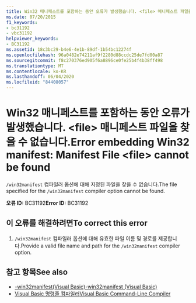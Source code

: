 ```yaml
---
title: Win32 매니페스트를 포함하는 동안 오류가 발생했습니다. <file> 매니페스트 파일을 찾을 수 없습니다.
ms.date: 07/20/2015
f1_keywords:
- bc31192
- vbc31192
helpviewer_keywords:
- BC31192
ms.assetid: 18c3bc29-b4e6-4e1b-89df-1b54bc12274f
ms.openlocfilehash: 96a0482e74211af9f2280d88ccdc25de7fd00a87
ms.sourcegitcommit: f8c270376ed905f6a8896ce0fe25b4f4b38ff498
ms.translationtype: MT
ms.contentlocale: ko-KR
ms.lasthandoff: 06/04/2020
ms.locfileid: "84408057"
---
```

# <a name="error-embedding-win32-manifest-manifest-file-file-cannot-be-found"></a><span data-ttu-id="bb905-102">Win32 매니페스트를 포함하는 동안 오류가 발생했습니다. \<file> 매니페스트 파일을 찾을 수 없습니다.</span><span class="sxs-lookup"><span data-stu-id="bb905-102">Error embedding Win32 manifest: Manifest File \<file> cannot be found</span></span>
<span data-ttu-id="bb905-103">`/win32manifest` 컴파일러 옵션에 대해 지정된 파일을 찾을 수 없습니다.</span><span class="sxs-lookup"><span data-stu-id="bb905-103">The file specified for the `/win32manifest` compiler option cannot be found.</span></span>  
  
 <span data-ttu-id="bb905-104">**오류 ID:** BC31192</span><span class="sxs-lookup"><span data-stu-id="bb905-104">**Error ID:** BC31192</span></span>  
  
## <a name="to-correct-this-error"></a><span data-ttu-id="bb905-105">이 오류를 해결하려면</span><span class="sxs-lookup"><span data-stu-id="bb905-105">To correct this error</span></span>  
  
1. <span data-ttu-id="bb905-106">`/win32manifest` 컴파일러 옵션에 대해 유효한 파일 이름 및 경로를 제공합니다.</span><span class="sxs-lookup"><span data-stu-id="bb905-106">Provide a valid file name and path for the `/win32manifest` compiler option.</span></span>  
  
## <a name="see-also"></a><span data-ttu-id="bb905-107">참고 항목</span><span class="sxs-lookup"><span data-stu-id="bb905-107">See also</span></span>

- [<span data-ttu-id="bb905-108">-win32manifest(Visual Basic)</span><span class="sxs-lookup"><span data-stu-id="bb905-108">-win32manifest (Visual Basic)</span></span>](../reference/command-line-compiler/win32manifest.md)
- [<span data-ttu-id="bb905-109">Visual Basic 명령줄 컴파일러</span><span class="sxs-lookup"><span data-stu-id="bb905-109">Visual Basic Command-Line Compiler</span></span>](../reference/command-line-compiler/index.md)

